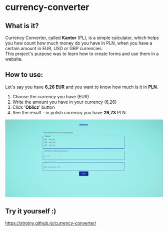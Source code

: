 # currency-converter

## What is it?
Currency Converter, called **Kantor** (PL), is a simple calculator, which helps you how count how much money do you have in PLN, when you have a certain amount in EUR, USD or GBP currencies.  
This project's purpose was to learn how to create forms and use them in a website.

## How to use:

Let's say you have **6,26 EUR** and you want to know how much is it in **PLN**.

1. Choose the currency you have (EUR)
2. Write the amount you have in your currency (6,26)
3. Click '**Oblicz**' button 
4. See the result - in polish currency you have **29,73** PLN

![Kantor](https://github.com/Strojny/currency-converter/blob/c0c29d6df3f16af745e0c14d3b91051544659d2a/images/Kantor_5.png)

## Try it yourself :)

https://strojny.github.io/currency-converter/
